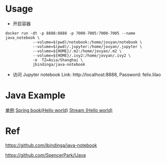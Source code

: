 # Usage

* 开启容器

```
docker run -dt -p 8888:8888 -p 7000-7005:7000-7005 --name java_notebook \
            --volume=$(pwd)/notebook:/home/jovyan/notebook \
            --volume=$(pwd)/.jupyter:/home/jovyan/.jupyter \
            --volume=${HOME}/.m2:/home/jovyan/.m2 \
            --volume=${HOME}/.ivy2:/home/jovyan/.ivy2 \
            -e  TZ=Asia/Shanghai \
            jbindinga/java-notebook

```

* 访问 Jupyter notebook
Link:  http://localhost:8888,  Password: felix.lilao




# Java Example
[单例](./notebook/singleton.ipynb)
[Spring book(Hello world)](./notebook/springboot_tomcat.ipynb)
[Stream (Hello world)](./notebook/stream.ipynb)



# Ref

https://github.com/jbindinga/java-notebook

https://github.com/SpencerPark/IJava
